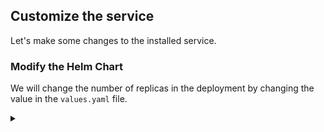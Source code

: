 ## Customize the service

Let's make some changes to the installed service.

### Modify the Helm Chart

<!-- speaker script:
Now that we have a Helm chart, we can modify it to customize the service. We can modify the Helm chart by changing the values in the `values.yaml` file or the code in the `templates` directory. here we will change the number of replicas in the deployment.
-->

We will change the number of replicas in the deployment by changing the value in the `values.yaml` file.

<details><summary></summary>

Observe the initial number of replicas in the deployment.

```bash
kubectl get pods -n demo
```{{copy}}

<details><summary></summary>

Change the number of replicas to 3 by modifying the `values.yaml` file.

```bash
vi demo-chart/values.yaml
```{{copy}}

Apply the changes by upgrading the release.

```bash
helm upgrade my-release demo-chart -n demo
```{{copy}}

<details><summary></summary>

Check for new pods.

```bash
kubectl get pods -n demo
```{{copy}}

<!-- speaker script:
Notice that the number of replicas changed. This is because we changed the number of replicas in the deployment. Helm updated the deployment in place.
-->

<details><summary></summary>

### Deploy with custom values

<!-- speaker script:
Another way to customize the Helm chart is to override the values in the `values.yaml` file when we deploy the chart. This is useful when we want to deploy the same chart multiple times with different values.
-->

We can override the values in the `values.yaml` file at the command line when we deploy the chart.

```bash
helm upgrade my-release demo-chart -n demo --set replicas=5
```{{copy}}

<details><summary></summary>


Check that the number of replicas changed.

```bash
kubectl get pods -n demo
```{{copy}}

<details><summary></summary>




### Changing the content

Lets have another look at our web page before we continue.

first we'll ensure that our port-forward is still running.

```bash
jobs
```{{copy}}

if not, we can restart it.

```bash
kubectl port-forward -n demo --address 0.0.0.0 service/demo-service 81:81 &
```{{copy}}

Now we can refresh the page in the browser.

{{TRAFFIC_HOST1_81}}

<details><summary></summary>


<!-- speaker script:
Let's change the color of the page by overriding the color when we deploy the chart.
-->

Let's change the color.

```bash
helm upgrade my-release demo-chart -n demo --set color=yellow
```{{copy}}

### verify the change

Refresh the page in the browser to see the new color.

{{TRAFFIC_HOST1_81}}

<details><summary></summary>

### uh-oh

why is the color not changing?

<!-- speaker script:
The reason the color is not changing is because the deployment is not being updated. The deployment is not being updated because nothing in the deployment changed. The deployment is not being updated because the color is not part of the deployment. The color is part of the configmap.
-->

<details><summary></summary>

The content is in the configmap and not the deployment. Nothing changed in the deployment.

To get the change to apply, we need to restart the pods.

In kubernetes, 'restart' is a euphemism for killing. The pods will be replaced automatically.

we can kill the pods one-at-a-time like this:


<details><summary></summary>

Choose one of the pods.

```bash
kubectl get pods -n demo
```{{copy}}

Kill the pod.

```bash
kubectl delete pod <pod-name> -n demo
```{{copy}}

<details><summary></summary>

But we can do a little better and automate this so that the pods are restarted automatically when the configmap changes.

We'll calculate a checksum of the configmap and add it to the deployment as an annotation. The deployment controller will see the change and restart the pods.

<details><summary></summary>

here is the code that calculates the checksum:

```text
{{ include (print $.Template.BasePath "/configmap.yaml") . | sha256sum }}
```{{copy}}

We can add the checksum to the deployment like in this location:


```text
spec:
  template:
    metadata:
      annotations:
        checksum/config:
```

for convenience, here's just the annotations section so we can paste it in.

```text
      annotations:
        checksum/config: {{ include (print $.Template.BasePath "/configmap.yaml") . | sha256sum }}
```{{copy}}



```bash
vi ~/demo-chart/templates/deployment.yaml
```{{exec}}




```bash
helm upgrade my-release demo-chart -n demo --set color=yellow
```{{copy}}

